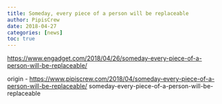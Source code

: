 ```yaml
---
title: Someday, every piece of a person will be replaceable
author: PipisCrew
date: 2018-04-27
categories: [news]
toc: true
---
```


https://www.engadget.com/2018/04/26/someday-every-piece-of-a-person-will-be-replaceable/

origin - https://www.pipiscrew.com/2018/04/someday-every-piece-of-a-person-will-be-replaceable/ someday-every-piece-of-a-person-will-be-replaceable